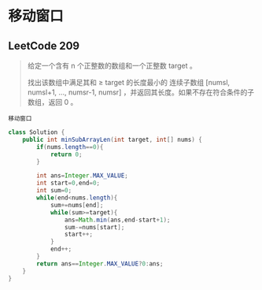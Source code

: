 # 移动窗口

## LeetCode 209

>给定一个含有 n 个正整数的数组和一个正整数 target 。
>
>找出该数组中满足其和 ≥ target 的长度最小的 连续子数组 [numsl, numsl+1, ..., numsr-1, numsr] ，并返回其长度。如果不存在符合条件的子数组，返回 0 。

`移动窗口`

```java
class Solution {
    public int minSubArrayLen(int target, int[] nums) {
        if(nums.length==0){
            return 0;
        }

        int ans=Integer.MAX_VALUE;
        int start=0,end=0;
        int sum=0;
        while(end<nums.length){
            sum+=nums[end];
            while(sum>=target){
                ans=Math.min(ans,end-start+1);
                sum-=nums[start];
                start++;
            }
            end++;
        }
        return ans==Integer.MAX_VALUE?0:ans;
    }
}
```

